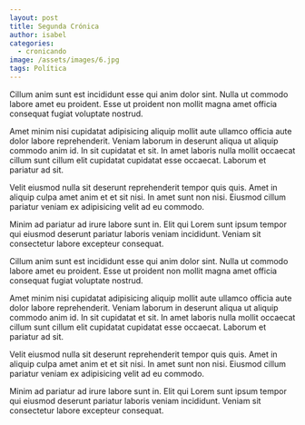 ```yaml
---
layout: post
title: Segunda Crónica
author: isabel
categories:
  - cronicando
image: /assets/images/6.jpg
tags: Política
---
```

Cillum anim sunt est incididunt esse qui anim dolor sint. Nulla ut commodo labore amet eu proident. Esse ut proident non mollit magna amet officia consequat fugiat voluptate nostrud.

Amet minim nisi cupidatat adipisicing aliquip mollit aute ullamco officia aute dolor labore reprehenderit. Veniam laborum in deserunt aliqua ut aliquip commodo anim id. In sit cupidatat et sit. In amet laboris nulla mollit occaecat cillum sunt cillum elit cupidatat cupidatat esse occaecat. Laborum et pariatur ad sit.

Velit eiusmod nulla sit deserunt reprehenderit tempor quis quis. Amet in aliquip culpa amet anim et et sit nisi. In amet sunt non nisi. Eiusmod cillum pariatur veniam ex adipisicing velit ad eu commodo.

Minim ad pariatur ad irure labore sunt in. Elit qui Lorem sunt ipsum tempor qui eiusmod deserunt pariatur laboris veniam incididunt. Veniam sit consectetur labore excepteur consequat.

Cillum anim sunt est incididunt esse qui anim dolor sint. Nulla ut commodo labore amet eu proident. Esse ut proident non mollit magna amet officia consequat fugiat voluptate nostrud.

Amet minim nisi cupidatat adipisicing aliquip mollit aute ullamco officia aute dolor labore reprehenderit. Veniam laborum in deserunt aliqua ut aliquip commodo anim id. In sit cupidatat et sit. In amet laboris nulla mollit occaecat cillum sunt cillum elit cupidatat cupidatat esse occaecat. Laborum et pariatur ad sit.

Velit eiusmod nulla sit deserunt reprehenderit tempor quis quis. Amet in aliquip culpa amet anim et et sit nisi. In amet sunt non nisi. Eiusmod cillum pariatur veniam ex adipisicing velit ad eu commodo.

Minim ad pariatur ad irure labore sunt in. Elit qui Lorem sunt ipsum tempor qui eiusmod deserunt pariatur laboris veniam incididunt. Veniam sit consectetur labore excepteur consequat.
